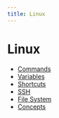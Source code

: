 ```yaml
---
title: Linux
---
```


Linux
=====

* [Commands](cmd)
* [Variables](variable)
* [Shortcuts](shotcut)
* [SSH](ssh)
* [File System](fs)
* [Concepts](concept)














